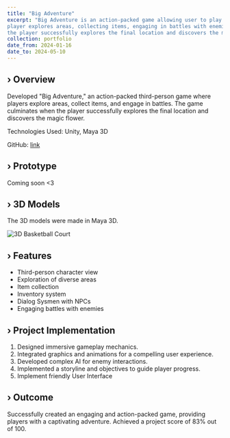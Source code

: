 ```yaml
---
title: "Big Adventure"
excerpt: "Big Adventure is an action-packed game allowing user to play as a character in third-person view. The 
player explores areas, collecting items, engaging in battles with enemies. The game concludes when 
the player successfully explores the final location and discovers the magic flower"
collection: portfolio
date_from: 2024-01-16
date_to: 2024-05-10
---
```


› Overview
------
Developed "Big Adventure," an action-packed third-person game where players explore areas, collect items, and engage in battles. The game culminates when the player successfully explores the final location and discovers the magic flower.

Technologies Used: Unity, Maya 3D

GitHub: [link](https://github.com/Yunnna005/Big_Adventure.git "Github")

› Prototype
------
Coming soon <3 

› 3D Models
------
The 3D models were made in Maya 3D.

<img src="{{'Backetball_model.png' | prepend: '/images/' | prepend: base_path }}" alt="3D Basketball Court">


› Features
------
* Third-person character view
* Exploration of diverse areas
* Item collection
* Inventory system
* Dialog Sysmen with NPCs
* Engaging battles with enemies

› Project Implementation
------
1. Designed immersive gameplay mechanics.
1. Integrated graphics and animations for a compelling user experience.
1. Developed complex AI for enemy interactions.
1. Implemented a storyline and objectives to guide player progress.
1. Implement friendly User Interface

› Outcome
------
Successfully created an engaging and action-packed game, providing players with a captivating adventure. Achieved a project score of 83% out of 100.